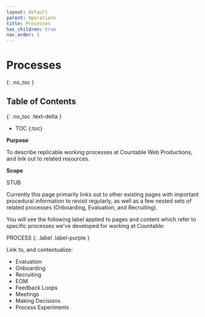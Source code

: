 ```yaml
---
layout: default
parent: Operations
title: Processes
has_children: true
nav_order: 1
---
```


# Processes

{: .no_toc }

## Table of Contents

{: .no_toc .text-delta }

- TOC
   {:toc}
   
**Purpose**

To describe replicable working processes at Countable Web Productions, and link out to related resources.

**Scope**

STUB

Currently this page primarily links out to other existing pages with important procedural information to revisit regularly, as well as a few nested sets of related processes (Onboarding, Evaluation, and Recruiting).

You will see the following label applied to pages and content which refer to specific processes we've developed for working at Countable:

PROCESS
{: .label .label-purple }

Link to, and contextualize:

* Evaluation
* Onboarding
* Recruiting
* EOM
* Feedback Loops
* Meetings
* Making Decisions
* Process Experiments

<!--- # Onboarding Guide

New hires should start with our [Onboarding Guide](/processes/onboarding/ONBOARDING_GUIDE.md), and pose any questions that come up in the \#operations channel in Slack!

# Evaluation Process

Twice a year, our team members conduct a self-evaluation process and discuss it with their direct manager. The information on that process is available [here](/processes/evaluation/EVALUATION.md).

# Other Useful Process Pages

So far, we've identified useful "revisits" for team members (and opportunities to update these pages as needed) in the following pages:

* [End of Month Checklist](EOM.md)
* [Making Decisions](MAKING_DECISIONS.md)
* [Feedback Loops](FEEDBACK_LOOPS.md)
* [Process Experiments](PROCESS_EXPERIMENTS.md)

# Recruiting

While our recruiting steps only need to be replicated by a small amount of team members in the hiring process, we consider it best practices to remain transparent and consistent. Our [Recruiting documents start here](/processes/recruiting/RECRUITING.md). --->

